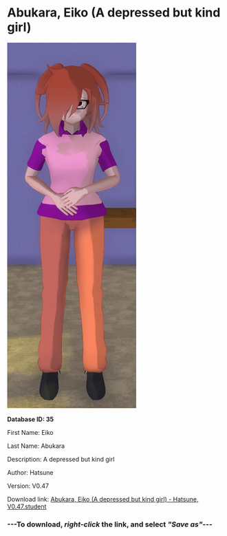 # Abukara, Eiko (A depressed but kind girl)

<img src="https://raw.githubusercontent.com/Arbiter1223/Daigaku-Gurashi-Custom-Students/master/Students/Files/Abukara%2C%20Eiko%20(A%20depressed%20but%20kind%20girl).png" title="Abukara, Eiko (A depressed but kind girl) - Hatsune, V0.47">

**Database ID: 35**

First Name: Eiko

Last Name: Abukara

Description: A depressed but kind girl

Author: Hatsune

Version: V0.47

Download link: <a href="https://raw.githubusercontent.com/Arbiter1223/Daigaku-Gurashi-Custom-Students/master/Students/Files/Abukara%2C%20Eiko%20(A%20depressed%20but%20kind%20girl)%20-%20Hatsune%2C%20V0.47.student">Abukara, Eiko (A depressed but kind girl) - Hatsune, V0.47.student</a>

### ---**To download, _right-click_ the link, and select _"Save as"_**---
